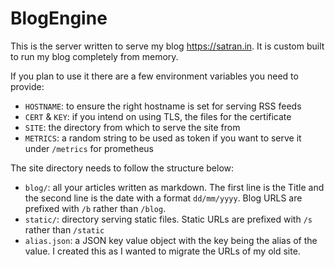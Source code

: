 # BlogEngine

This is the server written to serve my blog https://satran.in. It is custom built to run my blog completely from memory.

If you plan to use it there are a few environment variables you need to provide:

- `HOSTNAME`: to ensure the right hostname is set for serving RSS feeds
- `CERT` & `KEY`: if you intend on using TLS, the files for the certificate
- `SITE`: the directory from which to serve the site from
- `METRICS`: a random string to be used as token if you want to serve it under `/metrics` for prometheus


The site directory needs to follow the structure below:

- `blog/`: all your articles written as markdown. The first line is the Title and the second line is the date with a format `dd/mm/yyyy`. Blog URLS are prefixed with `/b` rather than `/blog`.
- `static/`: directory serving static files. Static URLs are prefixed with `/s` rather than `/static`
- `alias.json`: a JSON key value object with the key being the alias of the value. I created this as I wanted to migrate the URLs of my old site.
